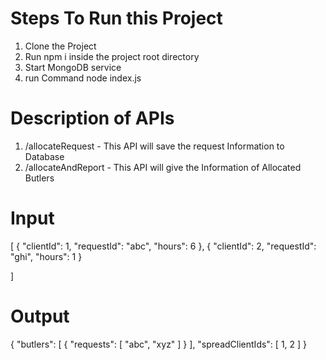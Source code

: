 # Steps To Run this Project
1. Clone the Project
2. Run npm i inside the project root directory
3. Start MongoDB service
4. run Command node index.js

# Description of APIs
1. /allocateRequest - This API will save the request Information to Database
2. /allocateAndReport - This API will give the Information of Allocated Butlers

# Input
[
    {
        "clientId": 1,
        "requestId": "abc",
        "hours": 6
    },
    {
        "clientId": 2,
        "requestId": "ghi",
        "hours": 1
    }


]

# Output
{
    "butlers": [
        {
            "requests": [
                "abc",
                "xyz"
            ]
        }
    ],
    "spreadClientIds": [
        1,
        2
    ]
}